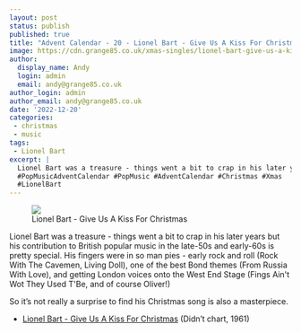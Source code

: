 ```yaml
---
layout: post
status: publish
published: true
title: "Advent Calendar - 20 - Lionel Bart - Give Us A Kiss For Christmas"
image: https://cdn.grange85.co.uk/xmas-singles/lionel-bart-give-us-a-kiss-disc.jpg
author:
  display_name: Andy
  login: admin
  email: andy@grange85.co.uk
author_login: admin
author_email: andy@grange85.co.uk
date: '2022-12-20'
categories:
 - christmas
 - music
tags:
 - Lionel Bart
excerpt: |
  Lionel Bart was a treasure - things went a bit to crap in his later years but his contribution to British popular music in the late-50s and early-60s is pretty special.
  #PopMusicAdventCalendar #PopMusic #AdventCalendar #Christmas #Xmas
  #LionelBart
---
```

<figure class="aligncenter"><img src="https://cdn.grange85.co.uk/xmas-singles/lionel-bart-give-us-a-kiss-disc.jpg" class="img-responsive" /><figcaption>Lionel Bart - Give Us A Kiss For Christmas</figcaption></figure>
Lionel Bart was a treasure - things went a bit to crap in his later years but his contribution to British popular music in the late-50s and early-60s is pretty special. His fingers were in so man pies - early rock and roll (Rock With The Cavemen, Living Doll), one of the best Bond themes (From Russia With Love), and getting London voices onto the West End Stage (Fings Ain't Wot They Used T'Be, and of course Oliver!)

So it’s not really a surprise to find his Christmas song is also a masterpiece.

 - [Lionel Bart - Give Us A Kiss For Christmas](https://www.youtube.com/watch?v=myr6QtHG738) (Didn’t chart, 1961)

